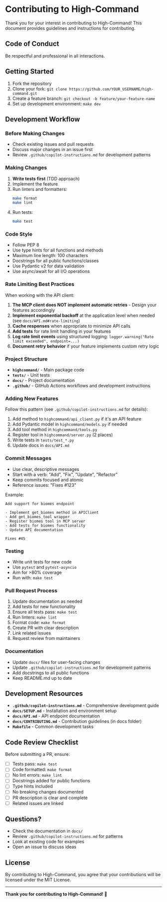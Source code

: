 # Contributing to High-Command

Thank you for your interest in contributing to High-Command! This document provides guidelines and instructions for contributing.

## Code of Conduct

Be respectful and professional in all interactions.

## Getting Started

1. Fork the repository
2. Clone your fork: `git clone https://github.com/YOUR_USERNAME/high-command.git`
3. Create a feature branch: `git checkout -b feature/your-feature-name`
4. Set up development environment: `make dev`

## Development Workflow

### Before Making Changes

- Check existing issues and pull requests
- Discuss major changes in an issue first
- Review `.github/copilot-instructions.md` for development patterns

### Making Changes

1. **Write tests first** (TDD approach)
2. Implement the feature
3. Run linters and formatters:
   ```bash
   make format
   make lint
   ```
4. Run tests:
   ```bash
   make test
   ```

### Code Style

- Follow PEP 8
- Use type hints for all functions and methods
- Maximum line length: 100 characters
- Docstrings for all public functions/classes
- Use Pydantic v2 for data validation
- Use async/await for all I/O operations

### Rate Limiting Best Practices

When working with the API client:

1. **The MCP client does NOT implement automatic retries** - Design your features accordingly
2. **Implement exponential backoff** at the application level when needed (see `docs/API.md#rate-limiting`)
3. **Cache responses** when appropriate to minimize API calls
4. **Add tests** for rate limit handling in your features
5. **Log rate limit events** using structured logging: `logger.warning("Rate limit exceeded", endpoint=...)`
6. **Document retry behavior** if your feature implements custom retry logic

### Project Structure

- **`highcommand/`** - Main package code
- **`tests/`** - Unit tests
- **`docs/`** - Project documentation
- **`.github/`** - GitHub Actions workflows and development instructions

### Adding New Features

Follow this pattern (see `.github/copilot-instructions.md` for details):

1. Add method to `highcommand/api_client.py` if it's an API feature
2. Add Pydantic model in `highcommand/models.py` if needed
3. Add tool method in `highcommand/tools.py`
4. Register tool in `highcommand/server.py` (2 places)
5. Write tests in `tests/test_*.py`
6. Update docs in `docs/API.md`

### Commit Messages

- Use clear, descriptive messages
- Start with a verb: "Add", "Fix", "Update", "Refactor"
- Keep commits focused and atomic
- Reference issues: "Fixes #123"

Example:
```
Add support for biomes endpoint

- Implement get_biomes method in APIClient
- Add get_biomes_tool wrapper
- Register biomes tool in MCP server
- Add tests for biomes functionality
- Update API documentation

Fixes #45
```

### Testing

- Write unit tests for new code
- Use `pytest` and `pytest-asyncio`
- Aim for >80% coverage
- Run with: `make test`

### Pull Request Process

1. Update documentation as needed
2. Add tests for new functionality
3. Ensure all tests pass: `make test`
4. Run linters: `make lint`
5. Format code: `make format`
6. Create PR with clear description
7. Link related issues
8. Request review from maintainers

### Documentation

- Update `docs/` files for user-facing changes
- Update `.github/copilot-instructions.md` for development patterns
- Add docstrings to all public functions
- Keep README.md up to date

## Development Resources

- **`.github/copilot-instructions.md`** - Comprehensive development guide
- **`docs/SETUP.md`** - Installation and environment setup
- **`docs/API.md`** - API endpoint documentation
- **`docs/CONTRIBUTING.md`** - Contribution guidelines (in docs folder)
- **`Makefile`** - Common development tasks

## Code Review Checklist

Before submitting a PR, ensure:

- [ ] Tests pass: `make test`
- [ ] Code formatted: `make format`
- [ ] No lint errors: `make lint`
- [ ] Docstrings added for public functions
- [ ] Type hints included
- [ ] No breaking changes documented
- [ ] PR description is clear and complete
- [ ] Related issues are linked

## Questions?

- Check the documentation in `docs/`
- Review `.github/copilot-instructions.md` for patterns
- Look at existing code for examples
- Open an issue to discuss ideas

## License

By contributing to High-Command, you agree that your contributions will be licensed under the MIT License.

---

**Thank you for contributing to High-Command! 🎉**
